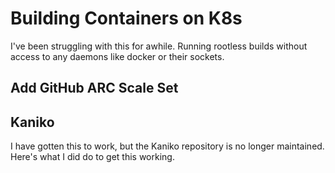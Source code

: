 # Building Containers on K8s

I've been struggling with this for awhile. Running rootless builds without access to any daemons like docker or their sockets.

## Add GitHub ARC Scale Set

## Kaniko

I have gotten this to work, but the Kaniko repository is no longer maintained. Here's what I did do to get this working.

